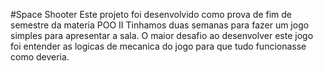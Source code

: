 #Space Shooter
Este projeto foi desenvolvido como prova de fim de semestre da materia POO II
Tinhamos duas semanas para fazer um jogo simples para apresentar a sala.
O maior desafio ao desenvolver este jogo foi entender as logicas de mecanica do jogo para que tudo funcionasse como deveria.